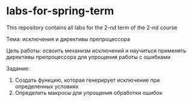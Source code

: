 # labs-for-spring-term
This repository contains all labs for the 2-nd term of the 2-nd course 

Тема: исключения и директивы препроцессора

Цель работы: освоить механизм исключений и научиться применять директивы препроцессора для упрощения работы с ошибками

Задание:
1. Создать функцию, которая генерирует исключение при определенных условиях
2. Определить макросы для упрощения обработки ошибок
